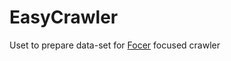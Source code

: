 # EasyCrawler
Uset to prepare data-set for [Focer](https://github.com/thatGreenFrog/Focer) focused crawler
